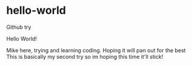 # hello-world
Github try

Hello World!

Mike here, trying and learning coding. Hoping it will pan out for the best
This is basically my second try so im hoping this time it'll stick!
